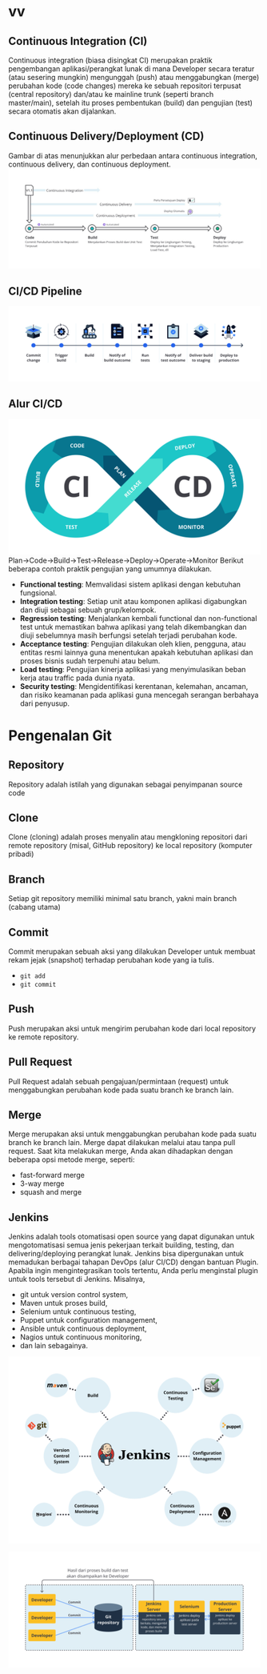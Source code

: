 # vv

## Continuous Integration (CI)

Continuous integration (biasa disingkat CI) merupakan praktik pengembangan aplikasi/perangkat lunak di mana Developer secara teratur (atau sesering mungkin) mengunggah (push) atau menggabungkan (merge) perubahan kode (code changes) mereka ke sebuah repositori terpusat (central repository) dan/atau ke mainline trunk (seperti branch master/main), setelah itu proses pembentukan (build) dan pengujian (test) secara otomatis akan dijalankan.

## Continuous Delivery/Deployment (CD)

Gambar di atas menunjukkan alur perbedaan antara continuous integration, continuous delivery, dan continuous deployment.
![](../../image/cd-cd.png)

## CI/CD Pipeline

![](../../image/ci-cd-pipeline.png)

## Alur CI/CD

![](../../image/alur-ci-cd.png)
Plan→Code→Build→Test→Release→Deploy→Operate→Monitor
Berikut beberapa contoh praktik pengujian yang umumnya dilakukan.

* **Functional testing**: Memvalidasi sistem aplikasi dengan kebutuhan fungsional.
* **Integration testing**: Setiap unit atau komponen aplikasi digabungkan dan diuji sebagai sebuah grup/kelompok.
* **Regression testing**: Menjalankan kembali functional dan non-functional test untuk memastikan bahwa aplikasi yang telah dikembangkan dan diuji sebelumnya masih berfungsi setelah terjadi perubahan kode.
* **Acceptance testing**: Pengujian dilakukan oleh klien, pengguna, atau entitas resmi lainnya guna menentukan apakah kebutuhan aplikasi dan proses bisnis sudah terpenuhi atau belum.
* **Load testing**: Pengujian kinerja aplikasi yang menyimulasikan beban kerja atau traffic pada dunia nyata.
* **Security testing**: Mengidentifikasi kerentanan, kelemahan, ancaman, dan risiko keamanan pada aplikasi guna mencegah serangan berbahaya dari penyusup.

# Pengenalan Git

## Repository

Repository adalah istilah yang digunakan sebagai penyimpanan source code

## Clone

Clone (cloning) adalah proses menyalin atau mengkloning repositori dari remote repository (misal, GitHub repository) ke local repository (komputer pribadi)

## Branch

Setiap git repository memiliki minimal satu branch, yakni main branch (cabang utama)

## Commit

Commit merupakan sebuah aksi yang dilakukan Developer untuk membuat rekam jejak (snapshot) terhadap perubahan kode yang ia tulis.

- `git add`
- `git commit`

## Push

Push merupakan aksi untuk mengirim perubahan kode dari local repository ke remote repository.

## Pull Request

Pull Request adalah sebuah pengajuan/permintaan (request) untuk menggabungkan perubahan kode pada suatu branch ke branch lain.

## Merge

Merge merupakan aksi untuk menggabungkan perubahan kode pada suatu branch ke branch lain. Merge dapat dilakukan melalui atau tanpa pull request. Saat kita melakukan merge, Anda akan dihadapkan dengan beberapa opsi metode merge, seperti:

- fast-forward merge
- 3-way merge
- squash and merge

## Jenkins

Jenkins adalah tools otomatisasi open source yang dapat digunakan untuk mengotomatisasi semua jenis pekerjaan terkait building, testing, dan delivering/deploying perangkat lunak. Jenkins bisa dipergunakan untuk memadukan berbagai tahapan DevOps (alur CI/CD) dengan bantuan Plugin. Apabila ingin mengintegrasikan tools tertentu, Anda perlu menginstal plugin untuk tools tersebut di Jenkins. Misalnya, 

- git untuk version control system, 
- Maven untuk proses build, 
- Selenium untuk continuous testing, 
- Puppet untuk configuration management, 
- Ansible untuk continuous deployment, 
- Nagios untuk continuous monitoring, 
- dan lain sebagainya.

![](../../image/jenkins.png)

![](../../image/jenkins-2.png)